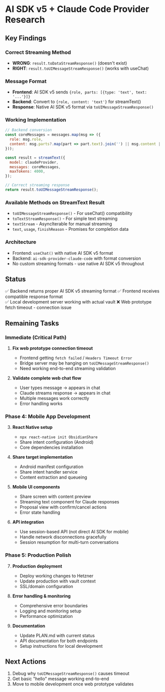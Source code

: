 # AI SDK v5 + Claude Code Provider Research

## Key Findings

### Correct Streaming Method
- **WRONG**: `result.toDataStreamResponse()` (doesn't exist)
- **RIGHT**: `result.toUIMessageStreamResponse()` (works with useChat)

### Message Format
- **Frontend**: AI SDK v5 sends `{role, parts: [{type: 'text', text: '...'}]}` 
- **Backend**: Convert to `{role, content: 'text'}` for streamText()
- **Response**: Native AI SDK v5 format via `toUIMessageStreamResponse()`

### Working Implementation

```javascript
// Backend conversion
const coreMessages = messages.map(msg => ({
  role: msg.role,
  content: msg.parts?.map(part => part.text).join('') || msg.content || ''
}));

const result = streamText({
  model: claudeProvider,
  messages: coreMessages,
  maxTokens: 4000,
});

// Correct streaming response
return result.toUIMessageStreamResponse();
```

### Available Methods on StreamText Result
- `toUIMessageStreamResponse()` - For useChat() compatibility
- `toTextStreamResponse()` - For simple text streaming  
- `textStream` - AsyncIterable for manual streaming
- `text`, `usage`, `finishReason` - Promises for completion data

### Architecture
- Frontend: `useChat()` with native AI SDK v5 format
- Backend: `ai-sdk-provider-claude-code` with format conversion
- No custom streaming formats - use native AI SDK v5 throughout

## Status
✅ Backend returns proper AI SDK v5 streaming format
✅ Frontend receives compatible response format  
✅ Local development server working with actual vault
❌ Web prototype fetch timeout - connection issue

## Remaining Tasks

### Immediate (Critical Path)
1. **Fix web prototype connection timeout**
   - Frontend getting `fetch failed` / `Headers Timeout Error` 
   - Bridge server may be hanging on `toUIMessageStreamResponse()`
   - Need working end-to-end streaming validation

2. **Validate complete web chat flow**
   - User types message → appears in chat
   - Claude streams response → appears in chat  
   - Multiple messages work correctly
   - Error handling works

### Phase 4: Mobile App Development
3. **React Native setup**
   - `npx react-native init ObsidianShare`
   - Share intent configuration (Android)
   - Core dependencies installation

4. **Share target implementation**
   - Android manifest configuration
   - Share intent handler service
   - Content extraction and queueing

5. **Mobile UI components**
   - Share screen with content preview
   - Streaming text component for Claude responses
   - Proposal view with confirm/cancel actions
   - Error state handling

6. **API integration**
   - Use session-based API (not direct AI SDK for mobile)
   - Handle network disconnections gracefully
   - Session resumption for multi-turn conversations

### Phase 5: Production Polish
7. **Production deployment**
   - Deploy working changes to Hetzner
   - Update production with vault context
   - SSL/domain configuration

8. **Error handling & monitoring**
   - Comprehensive error boundaries
   - Logging and monitoring setup
   - Performance optimization

9. **Documentation**
   - Update PLAN.md with current status
   - API documentation for both endpoints
   - Setup instructions for local development

## Next Actions
1. Debug why `toUIMessageStreamResponse()` causes timeout
2. Get basic "hello" message working end-to-end
3. Move to mobile development once web prototype validates